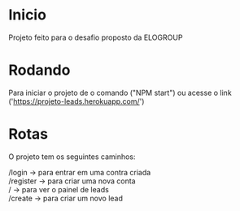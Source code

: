 # Inicio

Projeto feito para o desafio proposto da ELOGROUP

# Rodando

Para iniciar o projeto de o comando ("NPM start") ou acesse o link ('https://projeto-leads.herokuapp.com/')

# Rotas

O projeto tem os seguintes caminhos:

/login -> para entrar em uma contra criada
<br />
/register -> para criar uma nova conta
<br />
/ -> para ver o painel de leads
<br />
/create -> para criar um novo lead
